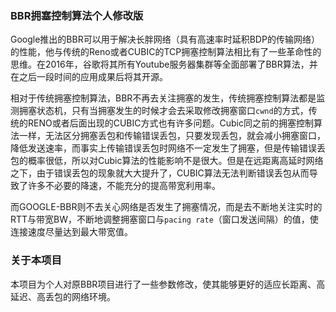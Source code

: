 ### BBR拥塞控制算法个人修改版

Google推出的BBR可以用于解决长胖网络（具有高速率时延积BDP的传输网络）的性能，他与传统的Reno或者CUBIC的TCP拥塞控制算法相比有了一些革命性的思维。在2016年，谷歌将其所有Youtube服务器集群等全面部署了BBR算法，并在之后一段时间的应用成果后将其开源。  

相对于传统拥塞控制算法，BBR不再去关注拥塞的发生，传统拥塞控制算法都是监测拥塞状态机，只有当拥塞发生的时候才会去采取修改拥塞窗口`cwnd`的方式，传统的RENO或者后面出现的CUBIC方式也有许多问题。Cubic同之前的拥塞控制算法一样，无法区分拥塞丢包和传输错误丢包，只要发现丢包，就会减小拥塞窗口，降低发送速率，而事实上传输错误丢包时网络不一定发生了拥塞，但是传输错误丢包的概率很低，所以对Cubic算法的性能影响不是很大。但是在远距离高延时网络之下，由于错误丢包的现象就大大提升了，CUBIC算法无法判断错误丢包从而导致了许多不必要的降速，不能充分的提高带宽利用率。  

而GOOGLE-BBR则不去关心网络是否发生了拥塞情况，而是去不断地关注实时的RTT与带宽BW，不断地调整拥塞窗口与`pacing rate`（窗口发送间隔）的值，使连接速度尽量达到最大带宽值。

### 关于本项目
本项目为个人对原BBR项目进行了一些参数修改，使其能够更好的适应长距离、高延迟、高丢包的网络环境。

